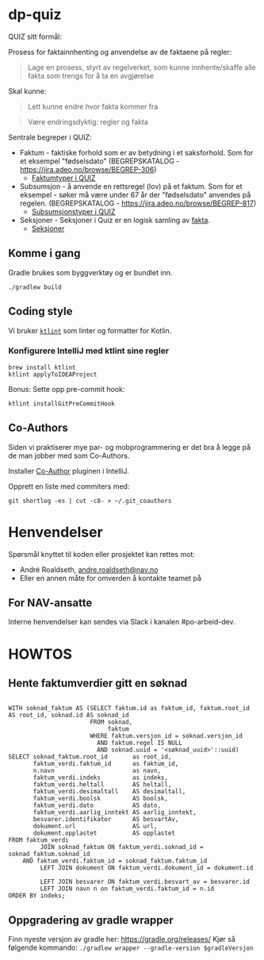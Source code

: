 # dp-quiz

QUIZ sitt formål:

Prosess for faktainnhenting og anvendelse av de faktaene på regler:

> Lage en prosess, styrt av regelverket, som kunne innhente/skaffe alle fakta som trengs for å ta en avgjørelse

Skal kunne:
> Lett kunne endre hvor fakta kommer fra

> Være endringsdyktig: regler og fakta

Sentrale begreper i QUIZ:

* Faktum - faktiske forhold som er av betydning i et saksforhold. Som for et eksempel "fødselsdato" (BEGREPSKATALOG - https://jira.adeo.no/browse/BEGREP-306)
  * [Faktumtyper i QUIZ](doc/mvp/faktumtyper/README.md)
* Subsumsjon - å anvende en rettsregel (lov) på et faktum. Som for et eksempel - søker må være under 67 år der "fødselsdato" anvendes på regelen. (BEGREPSKATALOG - https://jira.adeo.no/browse/BEGREP-817)
  * [Subsumsjonstyper i QUIZ](doc/mvp/subsumsjonstyper/README.md)
* Seksjoner - Seksjoner i Quiz er en logisk samling av [fakta](doc/mvp/faktumtyper/README.md).
  * [Seksjoner](doc/mvp/seksjon/seksjon.md)

## Komme i gang

Gradle brukes som byggverktøy og er bundlet inn.

`./gradlew build`

## Coding style

Vi bruker [`ktlint`](https://github.com/pinterest/ktlint) som linter og formatter for Kotlin.

### Konfigurere IntelliJ med ktlint sine regler

```
brew install ktlint
ktlint applyToIDEAProject
```

Bonus: Sette opp pre-commit hook:

```
ktlint installGitPreCommitHook
```

## Co-Authors

Siden vi praktiserer mye par- og mobprogrammering er det bra å legge på de man
jobber med som Co-Authors.

Installer [Co-Author](https://plugins.jetbrains.com/plugin/10952-co-author)
pluginen i IntelliJ.

Opprett en liste med commiters med:

```
git shortlog -es | cut -c8- > ~/.git_coauthors
```

# Henvendelser

Spørsmål knyttet til koden eller prosjektet kan rettes mot:

* André Roaldseth, andre.roaldseth@nav.no
* Eller en annen måte for omverden å kontakte teamet på

## For NAV-ansatte

Interne henvendelser kan sendes via Slack i kanalen #po-arbeid-dev.


# HOWTOS

## Hente faktumverdier gitt en søknad

```postgresql

WITH soknad_faktum AS (SELECT faktum.id as faktum_id, faktum.root_id AS root_id, soknad.id AS soknad_id
                       FROM soknad,
                            faktum
                       WHERE faktum.versjon_id = soknad.versjon_id
                         AND faktum.regel IS NULL
                         AND soknad.uuid = '<søknad_uuid>'::uuid)
SELECT soknad_faktum.root_id       as root_id,
       faktum_verdi.faktum_id      as faktum_id,
       n.navn                      as navn,
       faktum_verdi.indeks         as indeks,
       faktum_verdi.heltall        AS heltall,
       faktum_verdi.desimaltall    AS desimaltall,
       faktum_verdi.boolsk         AS boolsk,
       faktum_verdi.dato           AS dato,
       faktum_verdi.aarlig_inntekt AS aarlig_inntekt,
       besvarer.identifikator      AS besvartAv,
       dokument.url                AS url,
       dokument.opplastet          AS opplastet
FROM faktum_verdi
         JOIN soknad_faktum ON faktum_verdi.soknad_id = soknad_faktum.soknad_id
    AND faktum_verdi.faktum_id = soknad_faktum.faktum_id
         LEFT JOIN dokument ON faktum_verdi.dokument_id = dokument.id

         LEFT JOIN besvarer ON faktum_verdi.besvart_av = besvarer.id
         LEFT JOIN navn n on faktum_verdi.faktum_id = n.id
ORDER BY indeks;
```

## Oppgradering av gradle wrapper
Finn nyeste versjon av gradle her: https://gradle.org/releases/
Kjør så følgende kommando:
```./gradlew wrapper --gradle-version $gradleVersjon```
